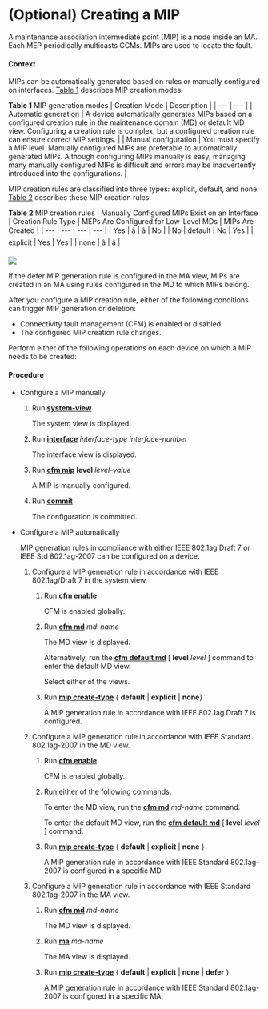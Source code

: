(Optional) Creating a MIP
=========================

A maintenance association intermediate point (MIP) is a node inside an MA. Each MEP periodically multicasts CCMs. MIPs are used to locate the fault.

#### Context

MIPs can be automatically generated based on rules or manually configured on interfaces. [Table 1](#EN-US_TASK_0172361945__tab_dc_vrp_cfm_cfg_00001001) describes MIP creation modes.

**Table 1** MIP generation modes
| Creation Mode | Description |
| --- | --- |
| Automatic generation | A device automatically generates MIPs based on a configured creation rule in the maintenance domain (MD) or default MD view.  Configuring a creation rule is complex, but a configured creation rule can ensure correct MIP settings. |
| Manual configuration | You must specify a MIP level. Manually configured MIPs are preferable to automatically generated MIPs. Although configuring MIPs manually is easy, managing many manually configured MIPs is difficult and errors may be inadvertently introduced into the configurations. |

MIP creation rules are classified into three types: explicit, default, and none. [Table 2](#EN-US_TASK_0172361945__tab_dc_vrp_cfm_cfg_00001002) describes these MIP creation rules.

**Table 2** MIP creation rules
| Manually Configured MIPs Exist on an Interface | Creation Rule Type | MEPs Are Configured for Low-Level MDs | MIPs Are Created |
| --- | --- | --- | --- |
| Yes | â | â | No |
| No | default | No | Yes |
| explicit | Yes | Yes |
| none | â | â |


![](../../../../public_sys-resources/note_3.0-en-us.png) 

If the defer MIP generation rule is configured in the MA view, MIPs are created in an MA using rules configured in the MD to which MIPs belong.


After you configure a MIP creation rule, either of the following conditions can trigger MIP generation or deletion:

* Connectivity fault management (CFM) is enabled or disabled.
* The configured MIP creation rule changes.

Perform either of the following operations on each device on which a MIP needs to be created:


#### Procedure

* Configure a MIP manually.
  1. Run [**system-view**](cmdqueryname=system-view)
     
     
     
     The system view is displayed.
  2. Run [**interface**](cmdqueryname=interface) *interface-type interface-number*
     
     
     
     The interface view is displayed.
  3. Run [**cfm mip**](cmdqueryname=cfm+mip) **level** *level-value*
     
     
     
     A MIP is manually configured.
  4. Run [**commit**](cmdqueryname=commit)
     
     
     
     The configuration is committed.
* Configure a MIP automatically
  
  
  
  MIP generation rules in compliance with either IEEE 802.1ag Draft 7 or IEEE Std 802.1ag-2007 can be configured on a device.
  
  
  
  1. Configure a MIP generation rule in accordance with IEEE 802.1ag/Draft 7 in the system view.
     
     
     1. Run [**cfm enable**](cmdqueryname=cfm+enable)
        
        CFM is enabled globally.
     2. Run [**cfm md**](cmdqueryname=cfm+md) *md-name*
        
        The MD view is displayed.
        
        Alternatively, run the [**cfm default md**](cmdqueryname=cfm+default+md) [ **level** *level* ] command to enter the default MD view.
        
        Select either of the views.
     3. Run [**mip create-type**](cmdqueryname=mip+create-type) { **default** | **explicit** | **none**}
        
        A MIP generation rule in accordance with IEEE 802.1ag Draft 7 is configured.
  2. Configure a MIP generation rule in accordance with IEEE Standard 802.1ag-2007 in the MD view.
     
     
     1. Run [**cfm enable**](cmdqueryname=cfm+enable)
        
        CFM is enabled globally.
     2. Run either of the following commands:
        
        To enter the MD view, run the [**cfm md**](cmdqueryname=cfm+md) *md-name* command.
        
        To enter the default MD view, run the [**cfm default md**](cmdqueryname=cfm+default+md) [ **level** *level* ] command.
     3. Run [**mip create-type**](cmdqueryname=mip+create-type) { **default** | **explicit** | **none** }
        
        A MIP generation rule in accordance with IEEE Standard 802.1ag-2007 is configured in a specific MD.
  3. Configure a MIP generation rule in accordance with IEEE Standard 802.1ag-2007 in the MA view.
     
     
     1. Run [**cfm md**](cmdqueryname=cfm+md) *md-name*
        
        The MD view is displayed.
     2. Run [**ma**](cmdqueryname=ma) *ma-name*
        
        The MA view is displayed.
     3. Run [**mip create-type**](cmdqueryname=mip+create-type) { **default** | **explicit** | **none** | **defer** }
        
        A MIP generation rule in accordance with IEEE Standard 802.1ag-2007 is configured in a specific MA.